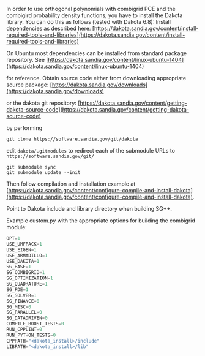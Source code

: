 In order to use orthogonal polynomials with combigrid PCE and the combigird probability density functions, you have to install the Dakota library. You can do this as follows (tested with Dakota 6.8):
Install dependencies as described here:
[https://dakota.sandia.gov/content/install-required-tools-and-libraries](https://dakota.sandia.gov/content/install-required-tools-and-libraries)

On Ubuntu most dependencies can be installed from standard package repository. See
[https://dakota.sandia.gov/content/linux-ubuntu-1404](https://dakota.sandia.gov/content/linux-ubuntu-1404)

for reference. Obtain source code either from downloading appropriate source package:
[https://dakota.sandia.gov/downloads](https://dakota.sandia.gov/downloads)

or the dakota git repository:
[https://dakota.sandia.gov/content/getting-dakota-source-code](https://dakota.sandia.gov/content/getting-dakota-source-code)

by performing 
```console
git clone https://software.sandia.gov/git/dakota
```

edit `dakota/.gitmodules`  to redirect each of the submodule URLs  to `https://software.sandia.gov/git/`

```console
git submodule sync
git submodule update --init
```
Then follow compilation and installation example at [https://dakota.sandia.gov/content/configure-compile-and-install-dakota](https://dakota.sandia.gov/content/configure-compile-and-install-dakota).

Point to Dakota include and library directory when building SG++.

Example custom.py with the appropriate options for building the combigrid module:

```python
OPT=1
USE_UMFPACK=1
USE_EIGEN=1
USE_ARMADILLO=1
USE_DAKOTA=1
SG_BASE=1
SG_COMBIGRID=1
SG_OPTIMIZATION=1
SG_QUADRATURE=1
SG_PDE=1
SG_SOLVER=1
SG_FINANCE=0
SG_MISC=0
SG_PARALLEL=0
SG_DATADRIVEN=0
COMPILE_BOOST_TESTS=0
RUN_CPPLINT=0
RUN_PYTHON_TESTS=0
CPPPATH="<dakota_install>/include"
LIBPATH="<dakota_install>/lib"
```
